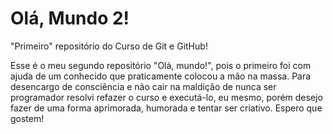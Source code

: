# Olá, Mundo 2!
 
 "Primeiro" repositório do Curso de Git e GitHub!

 Esse é o meu segundo repositório "Olá, mundo!", pois o primeiro foi com ajuda de um conhecido que praticamente colocou a mão na massa. Para desencargo de consciência e não cair na maldição de nunca ser programador resolvi refazer o curso e executá-lo, eu mesmo, porém desejo fazer de uma forma aprimorada, humorada e tentar ser criativo. Espero que gostem!
